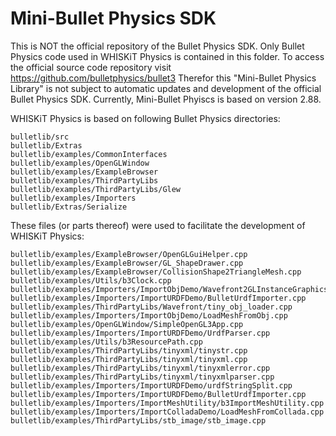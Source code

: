 # Mini-Bullet Physics SDK

This is NOT the official repository of the Bullet Physics SDK. Only Bullet Physics code used in WHISKiT Physics is contained in this folder. To access the official source code repository visit https://github.com/bulletphysics/bullet3
Therefor this "Mini-Bullet Physics Library" is not subject to automatic updates and development of the official Bullet Physics SDK. Currently, Mini-Bullet Phyiscs is based on version 2.88.

WHISKiT Physics is based on following Bullet Physics directories:

	bulletlib/src
    bulletlib/Extras
    bulletlib/examples/CommonInterfaces
    bulletlib/examples/OpenGLWindow
    bulletlib/examples/ExampleBrowser
    bulletlib/examples/ThirdPartyLibs
    bulletlib/examples/ThirdPartyLibs/Glew
    bulletlib/examples/Importers
    bulletlib/Extras/Serialize

These files (or parts thereof) were used to facilitate the development of WHISKiT Physics:
    
	bulletlib/examples/ExampleBrowser/OpenGLGuiHelper.cpp
    bulletlib/examples/ExampleBrowser/GL_ShapeDrawer.cpp
    bulletlib/examples/ExampleBrowser/CollisionShape2TriangleMesh.cpp
    bulletlib/examples/Utils/b3Clock.cpp
    bulletlib/examples/Importers/ImportObjDemo/Wavefront2GLInstanceGraphicsShape.cpp
    bulletlib/examples/Importers/ImportURDFDemo/BulletUrdfImporter.cpp
    bulletlib/examples/ThirdPartyLibs/Wavefront/tiny_obj_loader.cpp
    bulletlib/examples/Importers/ImportObjDemo/LoadMeshFromObj.cpp
    bulletlib/examples/OpenGLWindow/SimpleOpenGL3App.cpp
    bulletlib/examples/Importers/ImportURDFDemo/UrdfParser.cpp
    bulletlib/examples/Utils/b3ResourcePath.cpp
    bulletlib/examples/ThirdPartyLibs/tinyxml/tinystr.cpp
    bulletlib/examples/ThirdPartyLibs/tinyxml/tinyxml.cpp
    bulletlib/examples/ThirdPartyLibs/tinyxml/tinyxmlerror.cpp
    bulletlib/examples/ThirdPartyLibs/tinyxml/tinyxmlparser.cpp
    bulletlib/examples/Importers/ImportURDFDemo/urdfStringSplit.cpp
    bulletlib/examples/Importers/ImportURDFDemo/BulletUrdfImporter.cpp
    bulletlib/examples/Importers/ImportMeshUtility/b3ImportMeshUtility.cpp
    bulletlib/examples/Importers/ImportColladaDemo/LoadMeshFromCollada.cpp
    bulletlib/examples/ThirdPartyLibs/stb_image/stb_image.cpp


    

